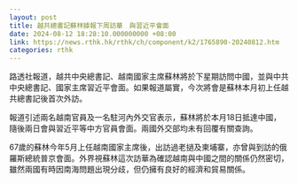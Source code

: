 ```yaml
---
layout: post
title: 越共總書記蘇林據報下周訪華　與習近平會面
date: 2024-08-12 18:28:10.000000000 +08:00
link: https://news.rthk.hk/rthk/ch/component/k2/1765890-20240812.htm
categories: rthk
---
```


路透社報道，越共中央總書記、越南國家主席蘇林將於下星期訪問中國，並與中共中央總書記、國家主席習近平會面。如果報道屬實，今次將會是蘇林本月初上任越共總書記後首次外訪。

報道引述兩名越南官員及一名駐河內外交官表示，蘇林將於本月18日抵達中國，隨後兩日會與習近平等中方官員會面。兩國外交部均未有回覆有關查詢。

67歲的蘇林今年5月上任越南國家主席後，出訪過老撾及柬埔寨，亦曾與到訪的俄羅斯總統普京會面。外界視蘇林這次訪華為確認越南與中國之間的關係仍然密切，雖然兩國有時因南海問題出現分歧，但仍擁有良好的經濟和貿易關係。

